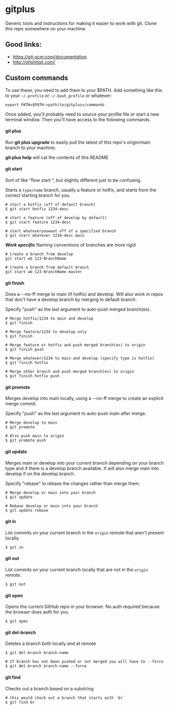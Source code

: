 # gitplus

Generic tools and instructions for making it easier to work with git. Clone this repo somewhere on your machine.

## Good links:

* https://git-scm.com/documentation
* http://ohshitgit.com/

## Custom commands

To use these, you need to add them to your $PATH. Add something like this to your `~/.profile` or `~/.bash_profile` or whatever:

```
export PATH=$PATH:<path/to/gitplus>/commands
```

Once added, you'll probably need to source your profile file or start a new terminal window. Then you'll have access to the following commands.

#### git plus

Run **git plus upgrade** to easily pull the latest of this repo's origin/main branch to your machine.

**git plus help** will cat the contents of this README

#### git start

Sort of like "flow <type> start <name>", but slightly different just to be confusing.

Starts a `type/name` branch, usually a feature or hotfix, and starts from the correct starting branch for you.

```shell
# start a hotfix (off of default branch)
$ git start hotfix 1234-desc

# start a feature (off of develop by default)
$ git start feature 1234-desc

# start whateveryouwant off of a specified branch
$ git start whatever 1234-desc main
```

***Work specific***
Naming conventions of branches are more rigid
```shell
# Create a branch from develop
git start wb 123-BranchName

# Create a branch from default branch
git start wb 123-BranchName master
```

#### git finish

Does a --no-ff merge to main (if hotfix) and develop. Will also work in repos that don't have a develop
branch by merging to default branch.

Specify "push" as the last argument to auto-push merged branch(es).

```shell
# Merge hotfix/1234 to main and develop
$ git finish

# Merge feature/1234 to develop only
$ git finish

# Merge feature or hotfix and push merged branch(es) to origin
$ git finish push

# Merge whatever/1234 to main and develop (specify type is hotfix)
$ git finish hotfix

# Merge other branch and push merged branch(es) to origin
$ git finish hotfix push
```

#### git promote

Merges develop into main locally, using a --no-ff merge to create an explicit merge commit.

Specify "push" as the last argument to auto-push main after merge.

```shell
# Merge develop to main
$ git promote

# Also push main to origin
$ git promote push
```

#### git update

Merges main or develop into your current branch depending on your branch type and if there is a develop branch available.  It will also merge main into develop if on the develop branch.

Specify "rebase" to rebase the changes rather than merge them.

```shell
# Merge develop or main into your branch
$ git update

# Rebase develop or main into your branch
$ git update rebase
```

#### git in

List commits on your current branch in the `origin` remote that aren't present locally.

```shell
$ git in
```

#### git out

List commits on your current branch locally that are not in the `origin` remote.

```shell
$ git out
```

#### git open

Opens the current GitHub repo in your browser. No auth required because the browser does auth for you.

```shell
$ git open
```

#### git del-branch
Deletes a branch both locally and at remote

```shell
$ git del-branch branch-name

# If branch has not been pushed or not merged you will have to --force
$ git del-branch branch-name --force
```

#### git find
Checks out a branch based on a substring

```shell
# this would check out a branch that starts with `br`
$ git find br
```


